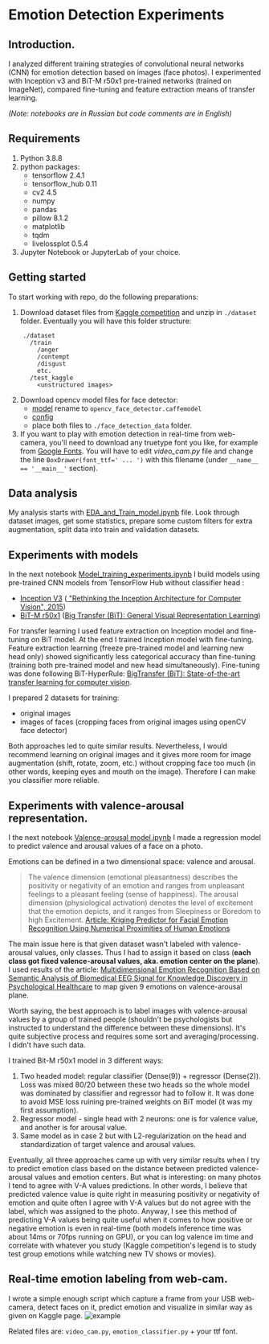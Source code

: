 # Emotion Detection Experiments

## Introduction.
I analyzed different training strategies of convolutional neural networks (CNN) for emotion detection based on images (face photos). I experimented with Inception v3 and BiT-M r50x1 pre-trained networks (trained on ImageNet), compared fine-tuning and feature extraction means of transfer learning.

*(Note: notebooks are in Russian but code comments are in English)*

## Requirements
1. Python 3.8.8
2. python packages:
    - tensorflow 2.4.1
    - tensorflow_hub 0.11
    - cv2 4.5
    - numpy
    - pandas
    - pillow 8.1.2
    - matplotlib
    - tqdm
    - livelossplot 0.5.4
3. Jupyter Notebook or JupyterLab of your choice.

## Getting started
To start working with repo, do the following preparations:

1. Download dataset files from [Kaggle competition](https://www.kaggle.com/c/skillbox-computer-vision-project/data) and unzip in `./dataset` folder. Eventually you will have this folder structure:
```
    ./dataset
      /train
        /anger
        /contempt
        /disgust
        etc.
      /test_kaggle
        <unstructured images>
```
2. Download opencv model files for face detector:
    - [model](https://github.com/opencv/opencv_3rdparty/raw/dnn_samples_face_detector_20170830/res10_300x300_ssd_iter_140000.caffemodel) rename to `opencv_face_detector.caffemodel`
    - [config](https://github.com/opencv/opencv/blob/master/samples/dnn/face_detector/opencv_face_detector.pbtxt)
    - place both files to `./face_detection_data` folder.
3. If you want to play with emotion detection in real-time from web-camera, you'll need to download any truetype font you like, for example from [Google Fonts](https://fonts.google.com/). You will have to edit *video_cam.py* file and change the line `BoxDrawer(font_ttf=' ... ')` with this filename (under `__name__ == '__main__'` section).

## Data analysis
My analysis starts with [EDA_and_Train_model.ipynb](https://github.com/kigors/emotion_detection_experiments/blob/master/EDA_and_Train_model.ipynb) file. Look through dataset images, get some statistics, prepare some custom filters for extra augmentation, split data into train and validation datasets.

## Experiments with models
In the next notebook [Model_training_experiments.ipynb](https://github.com/kigors/emotion_detection_experiments/blob/master/Model_training_experiments.ipynb) I build models using pre-trained CNN models from TensorFlow Hub without classifier head : 
- [Inception V3](https://tfhub.dev/google/tf2-preview/inception_v3/feature_vector/4) ([ "Rethinking the Inception Architecture for Computer Vision", 2015](https://arxiv.org/abs/1512.00567))
- [BiT-M r50x1](https://tfhub.dev/google/bit/m-r50x1/1) ([Big Transfer (BiT): General Visual Representation Learning](https://arxiv.org/abs/1912.11370))

For transfer learning I used feature extraction on Inception model and fine-tuning on BiT model. At the end I trained Inception model with fine-tuning. Feature extraction learning (freeze pre-trained model and learning new head only) showed significantly less categorical accuracy than fine-tuning (training both pre-trained model and new head simultaneously). Fine-tuning was done following BiT-HyperRule: [BigTransfer (BiT): State-of-the-art transfer learning for computer vision](https://blog.tensorflow.org/2020/05/bigtransfer-bit-state-of-art-transfer-learning-computer-vision.html).

I prepared 2 datasets for training:
- original images
- images of faces (cropping faces from original images using openCV face detector)

Both approaches led to quite similar results. Nevertheless, I would recommend learning on original images and it gives more room for image augmentation (shift, rotate, zoom, etc.) without cropping face too much (in other words, keeping eyes and mouth on the image). Therefore I can make you classifier more reliable.

## Experiments with valence-arousal representation.

I the next notebook [Valence-arousal model.ipynb](https://github.com/kigors/emotion_detection_experiments/blob/master/Valence-arousal%20model.ipynb) I made a regression model to predict valence and arousal values of a face on a photo.

Emotions can be defined in a two dimensional space: valence and arousal.
> The valence dimension (emotional pleasantness) describes the positivity or negativity of an emotion and ranges from unpleasant feelings to a pleasant feeling (sense of happiness). The arousal dimension (physiological activation) denotes the level of excitement that the emotion depicts, and it ranges from Sleepiness or Boredom to high Excitement. 
> [Article: Kriging Predictor for Facial Emotion Recognition Using Numerical Proximities of Human Emotions](https://informatica.vu.lt/journal/INFORMATICA/article/1182/text)

The main issue here is that given dataset wasn't labeled with valence-arousal values, only classes. Thus I had to assign it based on class (**each class got fixed valence-arousal values, aka. emotion center on the plane**). I used results of the article: [Multidimensional Emotion Recognition Based on Semantic Analysis of Biomedical EEG Signal for Knowledge Discovery in Psychological Healthcare](https://www.mdpi.com/2076-3417/11/3/1338/htm) to map given 9 emotions on valence-arousal plane.

Worth saying, the best approach is to label images with valence-arousal values by a group of trained people (shouldn't be psychologists but instructed to understand the difference between these dimensions). It's quite subjective process and requires some sort and averaging/processing. I didn't have such data.

I trained Bit-M r50x1 model in 3 different ways:

1. Two headed model: regular classifier (Dense(9)) + regressor (Dense(2)). Loss was mixed 80/20 between these two heads so the whole model was dominated by classifier and regressor had to follow it. It was done to avoid MSE loss ruining pre-trained weights on BiT model (it was my first assumption).
2. Regressor model - single head with 2 neurons: one is for valence value, and another is for arousal value. 
3. Same model as in case 2 but with L2-regularization on the head and standardization of target valence and arousal values.

Eventually, all three approaches came up with very similar results when I try to predict emotion class based on the distance between predicted valence-arousal values and emotion centers. But what is interesting: on many photos I tend to agree with V-A values predictions. In other words, I believe that predicted valence value is quite right in measuring positivity or negativity of emotion and quite often I agree with V-A values but do not agree with the label, which was assigned to the photo. Anyway, I see this method of predicting V-A values being quite useful when it comes to how positive or negative emotion is even in real-time (both models inference time was about 14ms or 70fps running on GPU), or you can log valence im time and correlate with whatever you study (Kaggle competition's legend is to study test group emotions while watching new TV shows or movies).

## Real-time emotion labeling from web-cam.

I wrote a simple enough script which capture a frame from your USB web-camera, detect faces on it, predict emotion and visualize in similar way as given on Kaggle page. ![example](https://miro.medium.com/max/1400/1*rSOC2rIKZ3NSkE3j1MetdQ.png)

Related files are: `video_cam.py`, `emotion_classifier.py` + your ttf font.

